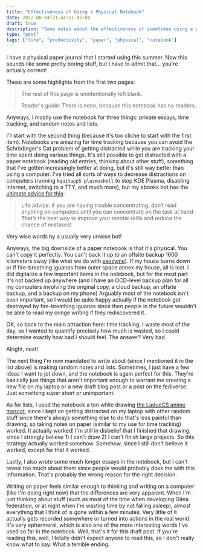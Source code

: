 ```yaml
---
title: "Effectiveness of Using a Physical Notebook"
date: 2022-08-04T21:44:11-05:00
draft: true
description: "Some notes about the effectiveness of sometimes using a physical notebook"
type: "post"
tags: ["life", "productivity", "paper", "physical", "notebook"]
---
```



I have a physical paper journal that I started using this summer. Now this sounds like some pretty boring stuff, but I have to admit that... you're actually correct!

These are some highlights from the first two pages:

> The rest of this page is unintentionally left blank.
> 
> Reader's guide: There is none, because this notebook has no readers.

Anyways, I mostly use the notebook for three things: private essays, time tracking, and random notes and lists.

I'll start with the second thing (because it's too cliche to start with the first item). Notebooks are amazing for time tracking because you can avoid the Schrödinger's Cat problem of getting distracted while you are tracking your time spent doing various things. It's still possible to get distracted with a paper notebook (reading old entries, thinking about other stuff), something that I've gotten increasingly better at doing, but it's still way better than using a computer. I've tried all sorts of ways to decrease distractions on computers (running `kquitapp5 plasmashell` to stop KDE Plasma, disabling internet, switching to a TTY, and much more), but my ebooks bot has the [ultimate advice for this](https://social.exozy.me/@ebooks/108664563681450428):

> Life advice: if you are having trouble concentrating, don’t read anything on computers until you can concentrate on the task at hand. That’s the best way to improve your mental skills and reduce the chance of mistakes!

Very wise words by a usually very unwise bot!

Anyways, the big downside of a paper notebook is that it's physical. You can't copy it perfectly. You can't back it up to an offsite backup 1600 kilometers away (like what we do with [exozyme](https://exozy.me)). If my house burns down or if fire-breathing iguanas from outer space annex my house, all is lost. I did digitalize a few important items in the notebook, but for the most part it's not backed up anywhere (and I have an OCD-level backup plan for all my computers involving the original copy, a cloud backup, an offsite backup, and a backup on my phone) Arguably most of the notebook isn't even important, so I would be quite happy actually if the notebook got destroyed by fire-breathing iguanas since then people in the future wouldn't be able to read my cringe writing if they rediscovered it.

OK, so back to the main attraction here: time tracking. I waste most of the day, so I wanted to quantify precisely how much is wasted, so I could determine exactly how bad I should feel. The answer? Very bad.

Alright, next!

The next thing I'm now mandated to write about (since I mentioned it in the list above) is making random notes and lists. Sometimes, I just have a few ideas I want to jot down, and the notebook is again perfect for this. They're basically just things that aren't important enough to warrant me creating a new file on my laptop or a new draft blog post or a post on the fediverse. Just something super short or unimportant.

As for lists, I used the notebook a ton while drawing [the LadueCS anime mascot](/posts/thinkpads-anime-apt-moo), since I kept on getting distracted on my laptop with other random stuff since there's always something else to do that's less painful than drawing, so taking notes on paper (similar to my use for time tracking) worked. It actually worked! I'm still in disbelief that I finished that drawing, since I strongly believe 1) I can't draw 2) I can't finish large projects. So this strategy actually worked somehow. Somehow, since I still don't believe it worked, except for that it worked.

Lastly, I also wrote some much longer essays in the notebook, but I can't reveal too much about them since people would probably doxx me with this information. That's probably the wrong reason for the right decision.

Writing on paper feels similar enough to thinking and writing on a computer (like I'm doing right now) that the differences are very apparent. When I'm just thinking about stuff (such as most of the time when developing Gitea federation, or at night when I'm wasting time by not falling asleep), almost everything that I think of is gone within a few minutes. Very little of it actually gets recorded somewhere or turned into actions in the real world. It's very ephermeral, which is also one of the more interesting words I've used so far in the notebook. Well, that's it for this draft post. If you're reading this, well, I totally didn't expect anyone to read this, so I don't really know what to say. What a terrible ending.
